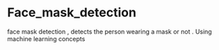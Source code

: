 # Face_mask_detection
face mask detection , detects the person wearing a mask or not . Using machine learning concepts
